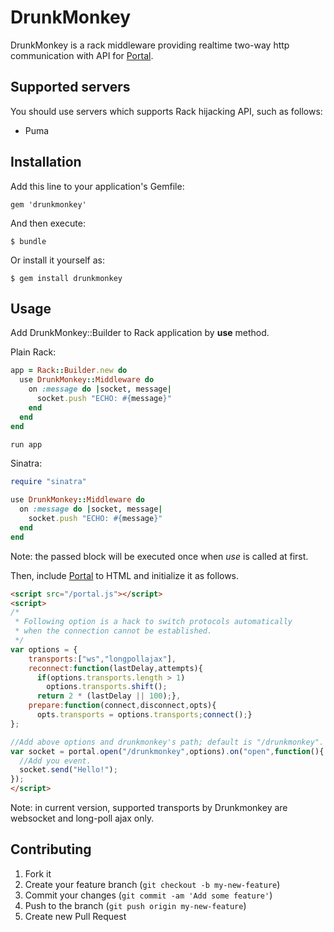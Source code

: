 # DrunkMonkey

DrunkMonkey is a rack middleware providing realtime two-way http communication with API for [Portal](https://github.com/flowersinthesand/portal/ "Portal").

## Supported servers
You should use servers which supports Rack hijacking API, such as follows:
- Puma

## Installation

Add this line to your application's Gemfile:

    gem 'drunkmonkey'

And then execute:

    $ bundle

Or install it yourself as:

    $ gem install drunkmonkey

## Usage

Add DrunkMonkey::Builder to Rack application by **use** method.

Plain Rack:
```ruby
app = Rack::Builder.new do
  use DrunkMonkey::Middleware do
    on :message do |socket, message|
      socket.push "ECHO: #{message}"
    end
  end
end

run app
```

Sinatra:
```ruby
require "sinatra"

use DrunkMonkey::Middleware do
  on :message do |socket, message|
    socket.push "ECHO: #{message}"
  end
end
```
Note: the passed block will be executed once when *use* is called at first.

Then, include [Portal](https://github.com/flowersinthesand/portal/ "Portal") to HTML and initialize it as follows.

```html
<script src="/portal.js"></script>
<script>
/*
 * Following option is a hack to switch protocols automatically
 * when the connection cannot be established.
 */
var options = {
    transports:["ws","longpollajax"],
    reconnect:function(lastDelay,attempts){
      if(options.transports.length > 1)
        options.transports.shift();
      return 2 * (lastDelay || 100);},
    prepare:function(connect,disconnect,opts){
      opts.transports = options.transports;connect();}
};

//Add above options and drunkmonkey's path; default is "/drunkmonkey".
var socket = portal.open("/drunkmonkey",options).on("open",function(){
  //Add you event.
  socket.send("Hello!");
});
</script>
```

Note: in current version, supported transports by Drunkmonkey are websocket and long-poll ajax only.

## Contributing

1. Fork it
2. Create your feature branch (`git checkout -b my-new-feature`)
3. Commit your changes (`git commit -am 'Add some feature'`)
4. Push to the branch (`git push origin my-new-feature`)
5. Create new Pull Request